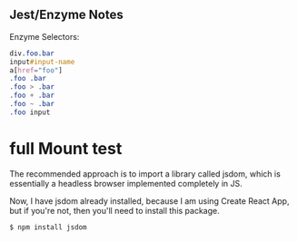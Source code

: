 ## Jest/Enzyme Notes

Enzyme Selectors:

```css
div.foo.bar
input#input-name
a[href="foo"]
.foo .bar
.foo > .bar
.foo + .bar
.foo ~ .bar
.foo input
```
# full Mount test

The recommended approach is to import a library called jsdom, which is essentially a headless browser implemented completely in JS.

Now, I have jsdom already installed, because I am using Create React App, but if you're not, then you'll need to install this package.

```sh
$ npm install jsdom
```